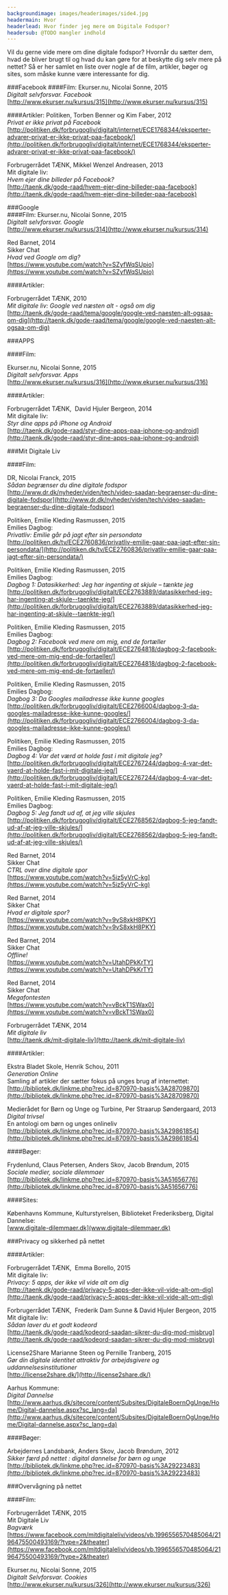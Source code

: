 ```yaml
---
backgroundimage: images/headerimages/side4.jpg
headermain: Hvor
headerlead: Hvor finder jeg mere om Digitale Fodspor?
headersub: @TODO mangler indhold
---
```

Vil du gerne vide mere om dine digitale fodspor? Hvornår du sætter dem, hvad de bliver brugt til og hvad du
kan gøre for at beskytte dig selv mere på nettet? Så er her samlet en liste over nogle af de film, artikler,
bøger og sites, som måske kunne være interessante for dig.


###Facebook
####Film:
Ekurser.nu, Nicolai Sonne, 2015 <br>
*Digitalt selvforsvar. Facebook* <br>
[http://www.ekurser.nu/kursus/315](http://www.ekurser.nu/kursus/315)
<br>

####Artikler:
Politiken, Torben Benner og Kim Faber, 2012 <br>
*Privat er ikke privat på Facebook* <br>
[http://politiken.dk/forbrugogliv/digitalt/internet/ECE1768344/eksperter-advarer-privat-er-ikke-privat-paa-facebook/](http://politiken.dk/forbrugogliv/digitalt/internet/ECE1768344/eksperter-advarer-privat-er-ikke-privat-paa-facebook/)
<br>

Forbrugerrådet TÆNK, Mikkel Wenzel Andreasen, 2013<br>
Mit digitale liv:<br>
*Hvem ejer dine billeder på Facebook?*<br>
[http://taenk.dk/gode-raad/hvem-ejer-dine-billeder-paa-facebook](http://taenk.dk/gode-raad/hvem-ejer-dine-billeder-paa-facebook)
<br>

###Google <br>
####Film:
Ekurser.nu, Nicolai Sonne, 2015<br>
*Digitalt selvforsvar. Google*<br>
[http://www.ekurser.nu/kursus/314](http://www.ekurser.nu/kursus/314)
<br>

Red Barnet, 2014<br>
Sikker Chat<br>
*Hvad ved Google om dig?*<br>
[https://www.youtube.com/watch?v=SZyfWqSUpio](https://www.youtube.com/watch?v=SZyfWqSUpio)
<br>

####Artikler:

Forbrugerrådet TÆNK, 2010<br>
*Mit digitale liv: Google ved næsten alt - også om dig*<br>
[http://taenk.dk/gode-raad/tema/google/google-ved-naesten-alt-ogsaa-om-dig](http://taenk.dk/gode-raad/tema/google/google-ved-naesten-alt-ogsaa-om-dig)
<br>

###APPS

####Film:

Ekurser.nu, Nicolai Sonne, 2015<br>
*Digitalt selvforsvar. Apps*<br>
[http://www.ekurser.nu/kursus/316](http://www.ekurser.nu/kursus/316)
<br>

####Artikler:

Forbrugerrådet TÆNK,  David Hjuler Bergeon, 2014<br>
Mit digitale liv:<br>
*Styr dine apps på iPhone og Android*<br>
[http://taenk.dk/gode-raad/styr-dine-apps-paa-iphone-og-android](http://taenk.dk/gode-raad/styr-dine-apps-paa-iphone-og-android)
<br>

###Mit Digitale Liv

####Film:

DR, Nicolai Franck, 2015<br>
*Sådan begrænser du dine digitale fodspor*<br>
[http://www.dr.dk/nyheder/viden/tech/video-saadan-begraenser-du-dine-digitale-fodspor](http://www.dr.dk/nyheder/viden/tech/video-saadan-begraenser-du-dine-digitale-fodspor)
<br>

Politiken, Emilie Kleding Rasmussen, 2015<br>
Emilies Dagbog:<br>
*Privatliv: Emilie går på jagt efter sin persondata*<br>
[http://politiken.dk/tv/ECE2760836/privatliv-emilie-gaar-paa-jagt-efter-sin-persondata/](http://politiken.dk/tv/ECE2760836/privatliv-emilie-gaar-paa-jagt-efter-sin-persondata/)
<br>

Politiken, Emilie Kleding Rasmussen, 2015<br>
Emilies Dagbog:<br>
*Dagbog 1: Datasikkerhed: Jeg har ingenting at skjule – tænkte jeg*<br>
[http://politiken.dk/forbrugogliv/digitalt/ECE2763889/datasikkerhed-jeg-har-ingenting-at-skjule--taenkte-jeg/](http://politiken.dk/forbrugogliv/digitalt/ECE2763889/datasikkerhed-jeg-har-ingenting-at-skjule--taenkte-jeg/)
<br>

Politiken, Emilie Kleding Rasmussen, 2015<br>
Emilies Dagbog:<br>
*Dagbog 2: Facebook ved mere om mig, end de fortæller*<br>
[http://politiken.dk/forbrugogliv/digitalt/ECE2764818/dagbog-2-facebook-ved-mere-om-mig-end-de-fortaeller/](http://politiken.dk/forbrugogliv/digitalt/ECE2764818/dagbog-2-facebook-ved-mere-om-mig-end-de-fortaeller/)
<br>

Politiken, Emilie Kleding Rasmussen, 2015<br>
Emilies Dagbog:<br>
*Dagbog 3: Da Googles mailadresse ikke kunne googles*<br>
[http://politiken.dk/forbrugogliv/digitalt/ECE2766004/dagbog-3-da-googles-mailadresse-ikke-kunne-googles/](http://politiken.dk/forbrugogliv/digitalt/ECE2766004/dagbog-3-da-googles-mailadresse-ikke-kunne-googles/)
<br>

Politiken, Emilie Kleding Rasmussen, 2015<br>
Emilies Dagbog:<br>
*Dagbog 4: Var det værd at holde fast i mit digitale jeg?*<br>
[http://politiken.dk/forbrugogliv/digitalt/ECE2767244/dagbog-4-var-det-vaerd-at-holde-fast-i-mit-digitale-jeg/](http://politiken.dk/forbrugogliv/digitalt/ECE2767244/dagbog-4-var-det-vaerd-at-holde-fast-i-mit-digitale-jeg/)
<br>

Politiken, Emilie Kleding Rasmussen, 2015<br>
Emilies Dagbog:<br>
*Dagbog 5: Jeg fandt ud af, at jeg ville skjules*<br>
[http://politiken.dk/forbrugogliv/digitalt/ECE2768562/dagbog-5-jeg-fandt-ud-af-at-jeg-ville-skjules/](http://politiken.dk/forbrugogliv/digitalt/ECE2768562/dagbog-5-jeg-fandt-ud-af-at-jeg-ville-skjules/)
<br>

Red Barnet, 2014<br>
Sikker Chat<br>
*CTRL over dine digitale spor*<br>
[https://www.youtube.com/watch?v=5iz5yVrC-kg](https://www.youtube.com/watch?v=5iz5yVrC-kg)
<br>

Red Barnet, 2014<br>
Sikker Chat<br>
*Hvad er digitale spor?*<br>
[https://www.youtube.com/watch?v=9vS8xkH8PKY](https://www.youtube.com/watch?v=9vS8xkH8PKY)
<br>

Red Barnet, 2014<br>
Sikker Chat<br>
*Offline!*<br>
[https://www.youtube.com/watch?v=UtahDPkKrTY](https://www.youtube.com/watch?v=UtahDPkKrTY)
<br>

Red Barnet, 2014<br>
Sikker Chat<br>
*Megafontesten*<br>
[https://www.youtube.com/watch?v=vBckT1SWax0](https://www.youtube.com/watch?v=vBckT1SWax0)
<br>

Forbrugerrådet TÆNK, 2014<br>
*Mit digitale liv*<br>
[http://taenk.dk/mit-digitale-liv](http://taenk.dk/mit-digitale-liv)
<br>

####Artikler:

Ekstra Bladet Skole, Henrik Schou, 2011<br>
*Generation Online*<br>
Samling af artikler der sætter fokus på unges brug af internettet:<br>
[http://bibliotek.dk/linkme.php?rec.id=870970-basis%3A28709870](http://bibliotek.dk/linkme.php?rec.id=870970-basis%3A28709870)
<br>

Medierådet for Børn og Unge og Turbine, Per Straarup Søndergaard, 2013<br>
*Digital trivsel*<br>
En antologi om børn og unges onlineliv  <br>
[http://bibliotek.dk/linkme.php?rec.id=870970-basis%3A29861854](http://bibliotek.dk/linkme.php?rec.id=870970-basis%3A29861854)
<br>

####Bøger:

Frydenlund, Claus Petersen, Anders Skov, Jacob Brøndum, 2015 <br>
*Sociale medier, sociale dilemmaer* <br>
[http://bibliotek.dk/linkme.php?rec.id=870970-basis%3A51656776](http://bibliotek.dk/linkme.php?rec.id=870970-basis%3A51656776)
<br>

####Sites:

Københavns Kommune, Kulturstyrelsen, Biblioteket Frederiksberg, Digital Dannelse:<br>
[www.digitale-dilemmaer.dk](www.digitale-dilemmaer.dk)
<br>

###Privacy og sikkerhed på nettet

####Artikler:

Forbrugerrådet TÆNK,  Emma Borello, 2015 <br>
Mit digitale liv: <br>
*Privacy: 5 apps, der ikke vil vide alt om dig* <br>
[http://taenk.dk/gode-raad/privacy-5-apps-der-ikke-vil-vide-alt-om-dig](http://taenk.dk/gode-raad/privacy-5-apps-der-ikke-vil-vide-alt-om-dig)
<br>

Forbrugerrådet TÆNK,  Frederik Dam Sunne & David Hjuler Bergeon, 2015 <br>
 Mit digitale liv:<br>
*Sådan laver du et godt kodeord* <br>
[http://taenk.dk/gode-raad/kodeord-saadan-sikrer-du-dig-mod-misbrug](http://taenk.dk/gode-raad/kodeord-saadan-sikrer-du-dig-mod-misbrug)
<br>

License2Share Marianne Steen og Pernille Tranberg, 2015<br>
*Gør din digitale identitet attraktiv for arbejdsgivere og uddannelsesinstitutioner*<br>
[http://license2share.dk/](http://license2share.dk/)
<br>

Aarhus Kommune: <br>
*Digital Dannelse* <br>
[http://www.aarhus.dk/sitecore/content/Subsites/DigitaleBoernOgUnge/Home/Digital-dannelse.aspx?sc_lang=da](http://www.aarhus.dk/sitecore/content/Subsites/DigitaleBoernOgUnge/Home/Digital-dannelse.aspx?sc_lang=da)
<br>

####Bøger:

Arbejdernes Landsbank,  Anders Skov, Jacob Brøndum, 2012 <br>
*Sikker færd på nettet : digital dannelse for børn og unge* <br>
[http://bibliotek.dk/linkme.php?rec.id=870970-basis%3A29223483](http://bibliotek.dk/linkme.php?rec.id=870970-basis%3A29223483)
<br>

###Overvågning på nettet

####Film:

Forbrugerrådet TÆNK, 2015 <br>
Mit Digitale Liv <br>
*Bagværk* <br>
[https://www.facebook.com/mitdigitaleliv/videos/vb.1996556570485064/2196475500493169/?type=2&theater](https://www.facebook.com/mitdigitaleliv/videos/vb.1996556570485064/2196475500493169/?type=2&theater)
<br>

Ekurser.nu, Nicolai Sonne, 2015<br>
*Digitalt Selvforsvar. Cookies*<br>
[http://www.ekurser.nu/kursus/326](http://www.ekurser.nu/kursus/326)
<br>
